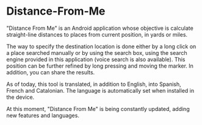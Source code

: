 Distance-From-Me
================

"Distance From Me" is an Android application whose objective is calculate straight-line distances to places from current position, in yards or miles.

The way to specify the destination location is done either by a long click on a place searched manually or by using the search box, using the search engine provided in this application (voice search is also available). This position can be further refined by long pressing and moving the marker. In addition, you can share the results.

As of today, this tool is translated, in addition to English, into Spanish, French and Catalonian. The language is automatically set when installed in the device.

At this moment, "Distance From Me" is being constantly updated, adding new features and languages.
